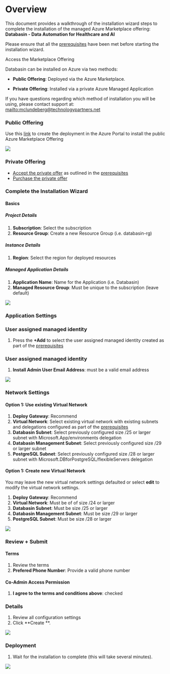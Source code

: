 # Overview

This document provides a walkthrough of the installation wizard steps to
complete the installation of the managed Azure Marketplace offering:
**Databasin - Data Automation for Healthcare and AI**

Please ensure that all the
[prerequisites](https://github.com/tpidai/databasin/blob/main/docs/databasin_prerequisites_for_azure.md#resource-provider-requirements)
have been met before starting the installation wizard.

Access the Marketplace Offering

Databasin can be installed on Azure via two methods:

- **Public Offering**: Deployed via the Azure Marketplace.

- **Private Offering**: Installed via a private Azure Managed
  Application

If you have questions regarding which method of installation you will be
using, please contact support at:
[mailto:mclundeberg@technologypartners.net](mailto:mclundeberg@technologypartners.net)

### Public Offering

Use this [link](https://portal.azure.com/#create/technologypartnersinc1724763413158.tpidatabasintpidatabasin_0) to create the deployment in the Azure Portal to install the public Azure Marketplace Offering

![](./install/media/image1.png)

### Private Offering

 - [Accept the private offer](https://learn.microsoft.com/en-us/marketplace/private-offers-accept-offer)
as outlined in the [prerequisites](https://github.com/tpidai/databasin/blob/main/docs/databasin_prerequisites_for_azure.md#private-offering-requirements)
 - [Purchase the private offer](https://learn.microsoft.com/en-us/marketplace/private-offers-purchase#purchase-the-private-offer) 

### Complete the Installation Wizard
#### Basics
##### Project Details
1. **Subscription**: Select the subscription
1. **Resource Group**: Create a new Resource Group (i.e. databasin-rg) 
##### Instance Details
1. **Region**: Select the region for deployed resources
##### Managed Application Details
1. **Application Name**: Name for the Application (i.e. Databasin)
1. **Managed Resource Group**: Must be unique to the subscription (leave default)

![](./install/media/image2.png)

### Application Settings
### User assigned managed identity
1. Press the **+Add** to select the user assigned managed identity created as part of the [prerequisites](https://github.com/tpidai/databasin/blob/main/docs/databasin_prerequisites_for_azure.md#managed-identity-requirements)
### User assigned managed identity
1. **Install Admin User Email Address**: must be a valid email address

![](./install/media/image3.png)

### Network Settings
#### Option 1: Use existing Virtual Network
1. **Deploy Gateway**: Recommend
1. **Virtual Network**: Select existing virtual network with existing subnets and delegations configured as part of the [prerequisites](https://github.com/tpidai/databasin/blob/main/docs/databasin_prerequisites_for_azure.md#network-requirements)
1. **Databasin Subnet**: Select previously configured size /25 or larger subnet with Microsoft.App/environments delegation
1. **Databasin Management Subnet**: Select previously configured size /29 or larger subnet
1. **PostgreSQL Subnet**: Select previously configured size /28 or larger subnet with Microsoft.DBforPostgreSQL/flexibleServers delegation

#### Option 1: Create new Virtual Network
You may leave the new virtual network settings defaulted or select **edit** to modify the virtual network settings.
1. **Deploy Gateway**: Recommend
1. **Virtual Network**: Must be of of size /24 or larger
1. **Databasin Subnet**: Must be size /25 or larger
1. **Databasin Management Subnet**: Must be size /29 or larger
1. **PostgreSQL Subnet**: Must be size /28 or larger

![](./install/media/image4.png)

### Review + Submit
#### Terms
1. Review the terms
1. **Prefered Phone Number**: Provide a valid phone number
#### Co-Admin Access Permission
1. **I agree to the terms and conditions above**: checked

### Details

1. Review all configuration settings
2. Click **Create **. 

![](./install/media/image5.png)


### Deployment
1. Wait for the installation to complete (this will take several
  minutes).

![](./install/media/image6.png)